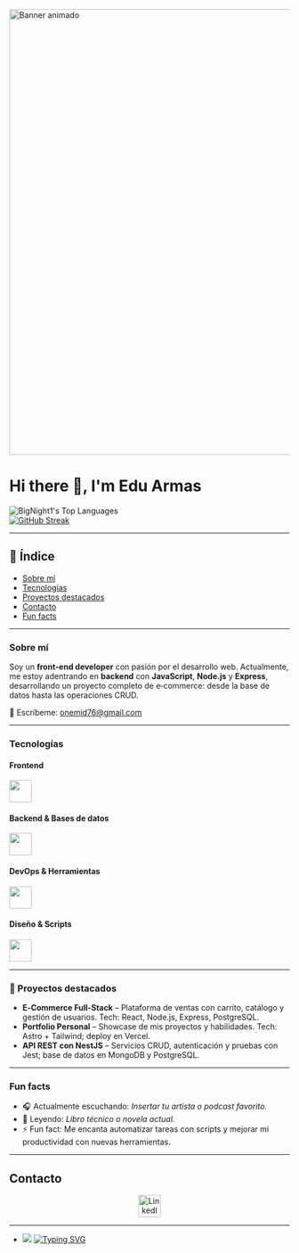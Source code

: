 <div>
  <!-- Banner animado -->
  <img src="https://tuservidor/banner.gif" width="800" alt="Banner animado" />
  
  <h1>Hi there 👋, I'm Edu Armas</h1>
  
  <!-- Estadísticas y badges -->
![BigNight1's Top Languages](https://github-readme-stats.vercel.app/api/top-langs/?username=BigNight1&theme=vue-dark&show_icons=true&hide_border=true&layout=compact)  <br />
<a href="https://git.io/streak-stats"><img src="https://github-readme-streak-stats.herokuapp.com?user=BigNight1" alt="GitHub Streak" /></a>
</div>

---

## 🧭 Índice
- [Sobre mí](#sobre-mí)
- [Tecnologías](#tecnologías)
- [Proyectos destacados](#proyectos-destacados)
- [Contacto](#contacto)
- [Fun facts](#fun-facts)

---

### Sobre mí
Soy un **front‑end developer** con pasión por el desarrollo web. Actualmente, me estoy adentrando en **backend** con **JavaScript**, **Node.js** y **Express**, desarrollando un proyecto completo de e‑commerce: desde la base de datos hasta las operaciones CRUD.

📧 Escríbeme: [onemid76@gmail.com](mailto:onemid76@gmail.com)

---

### Tecnologías

#### Frontend
<img src="https://skillicons.dev/icons?i=html,css,tailwind,js,ts,react,nextjs,astro,vite" height="40" />

#### Backend & Bases de datos
<img src="https://skillicons.dev/icons?i=nodejs,express,nestjs,postgres,sqlite,mongodb,postman" height="40" />

#### DevOps & Herramientas
<img src="https://skillicons.dev/icons?i=docker,vercel,cloudflare,gcp,firebase,linux,git,github,vscode" height="40" />

#### Diseño & Scripts
<img src="https://skillicons.dev/icons?i=figma,md,bash,powershell" height="40" />

---

### 🚀 Proyectos destacados

- **E‑Commerce Full‑Stack** – Plataforma de ventas con carrito, catálogo y gestión de usuarios. Tech: React, Node.js, Express, PostgreSQL.
- **Portfolio Personal** – Showcase de mis proyectos y habilidades. Tech: Astro + Tailwind; deploy en Vercel.
- **API REST con NestJS** – Servicios CRUD, autenticación y pruebas con Jest; base de datos en MongoDB y PostgreSQL.

---

### Fun facts
- 🎧 Actualmente escuchando: *Insertar tu artista o podcast favorito.*
- 📘 Leyendo: *Libro técnico o novela actual.*
- ⚡ Fun fact: Me encanta automatizar tareas con scripts y mejorar mi productividad con nuevas herramientas.

---

## Contacto
<div align="center">
  <a href="https://www.linkedin.com/in/edu-armas-1a4b16260/" target="_blank">
    <img src="https://skillicons.dev/icons?i=linkedin" height="40" alt="LinkedIn" />
  </a>
</div>

---

- <a href="https://u8views.com/github/BigNight1"><img src="https://u8views.com/api/v1/github/profiles/104038912/views/day-week-month-total-count.svg"></a>
<a href="https://git.io/typing-svg"><img src="https://readme-typing-svg.herokuapp.com?font=Fira+Code&pause=1000&width=435&lines=Let's+always+support+each+other." alt="Typing SVG" /></a>


